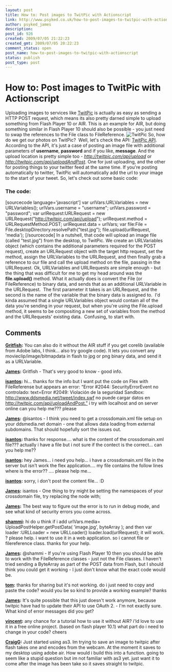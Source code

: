```yaml
---
layout: post
title: How to: Post images to TwitPic with Actionscript
link: http://www.psyked.co.uk/how-to-post-images-to-twitpic-with-actionscript/
author: psyked_james
description: 
post_id: 926
created: 2009/07/05 21:22:23
created_gmt: 2009/07/05 20:22:23
comment_status: open
post_name: how-to-post-images-to-twitpic-with-actionscript
status: publish
post_type: post
---
```


# How to: Post images to TwitPic with Actionscript

Uploading images to services like [TwitPic](http://twitpic.com/) is actually as easy as sending a HTTP POST request, which means its also pretty darned simple to upload something from Flash Player 10 or AIR. This is an example for AIR, but doing something similar in Flash Player 10 should also be possible - you just need to swap the references to the File class to FileReference. ![TwitPic](http://uploads.psyked.co.uk/2009/07/twitpic.jpg) So, how do we get our photos on TwitPic?  Well, let's check the API: [TwitPic API](http://twitpic.com/api.do). According to the API, it's just a case of posting an image file with additional parameters of **username**, **password** and if you like, **message**. And the upload location is pretty simple too - _http://twitpic.com/api/upload_ or _http://twitpic.com/api/uploadAndPost_. One for just uploading, and the other for posting things to your twitter feed at the same time. If you're posting automatically to twitter, TwitPic will automatically add the url to your image to the start of your tweet. So, let's check out some basic code: 

### The code:

[sourcecode language='javascript'] var urlVars:URLVariables = new URLVariables(); urlVars.username = "username"; urlVars.password = "password"; var urlRequest:URLRequest = new URLRequest("http://twitpic.com/api/upload"); urlRequest.method = URLRequestMethod.POST; urlRequest.data = urlVars; var file:File = File.desktopDirectory.resolvePath("test.jpg"); file.upload(urlRequest, 'media'); [/sourcecode] In a nutshell, that code will upload an image file (called "test.jpg") from the desktop, to TwitPic. We create an URLVariables object (which contains the additional parameters required for the POST request), create an URLRequest object with the target http request, set the method, assign the URLVariables to the URLRequest, and then finally grab a reference to our file and call the upload method on the file, passing in the URLRequest. Ok, URLVariables and URLRequests are simple enough - but the thing that was difficult for me to get my head around was the **file.upload()** method. What it actually does is convert the File (or FileReference) to binary data, and sends that as an additional URLVariable in the URLRequest.  The first parameter it takes is an URLRequest, and the second is the name of the variable that the binary data is assigned to.  I'd kinda assumed that a single URLVariables object would contain all of the data you're sending in your request, but when you're using the File.upload method, it seems to be compositing a new set of variables from the method and the URLRequests' existing data.  Confusing, to start with.

## Comments

**[Gritfish](#657 "2009-07-06 00:15:20"):** You can also do it without the AIR stuff if you get corelib (available from Adobe labs, I think... also try google code). It lets you convert any movieclip/image/bitmapdata in flash to jpg or png binary data, and send it as a URLVariable.

**[James](#658 "2009-07-07 08:38:28"):** Gritfish - That's very good to know - good info.

**[isantos](#659 "2009-08-13 18:40:07"):** hi… thanks for the info but I want put the code on Flex with FileReferense but appears an error: “Error #2044: SecurityErrorEvent no controlado: text=Error #2049: Violación de la seguridad Sandbox: http://www.ddsmedia.net/tweet/index.swf no puede cargar datos en http://twitpic.com/api/uploadAndPost.” i try with localhost and on server online can you help me??? please

**[James](#660 "2009-08-15 21:52:12"):** @isantos - I think you need to get a crossdomain.xml file setup on your ddsmedia.net domain - one that allows data loading from external subdomains. That should hopefully sort the issues out.

**[isantos](#661 "2009-08-18 19:51:51"):** thanks for response.... what is the content of the crossdomain.xml file??? actually i have a file but i not sure if the contect is the correct... can you help me??

**[isantos](#662 "2009-08-27 22:50:45"):** hey James... i need you help... i have a crossdomain.xml file in the server but isn't work the flex application.... my file contains the follow lines where is the error?? .... please help me...

**[isantos](#663 "2009-08-27 22:53:04"):** sorry, i don't post the content file... :D <?xml version="1.0" encoding="utf-8"?> <cross-domain-policy> <site-control permitted-cross-domain-policies="all"/> <allow-access-from domain="*"/> <allow-access-from domain="*" secure="false"/> <allow-access-from domain="*" to-ports="*"/> <allow-http-request-headers-from domain="*" headers="*" secure="false"/> </cross-domain-policy>

**[James](#664 "2009-09-02 08:20:33"):** isantos - One thing to try might be setting the namespaces of your crossdomain file, try replacing the <cross-domain-policy> node with; <cross-domain-policy xmlns:xsi="http://www.w3.org/2001/XMLSchema-instance" xsi:noNamespaceSchemaLocation="http://www.adobe.com/xml/schemas/PolicyFile.xsd">

**[James](#665 "2009-09-02 08:23:33"):** The best way to figure out the error is to run in debug mode, and see what kind of security errors you come across.

**[shammi](#666 "2010-07-04 17:05:57"):** hi do u think if i add urlVars.media= UploadPostHelper.getPostData( 'image.jpg', byteArray ); and then var loader :URLLoader = new URLLoader() loader.load(urlRequest); it will work. ? please help. i want to use it in a web application. so i cannot file or filereference class. thanks for your help.

**[James](#667 "2010-07-07 23:35:32"):** @shammi - If you're using Flash Player 10 then you should be able to work with the FileReference classes - just not the File classes. I haven't tried sending a ByteArray as part of the POST data from Flash, but I should think you could get it working - I just don't know what the exact code would be.

**[tom](#668 "2011-02-09 15:00:48"):** thanks for sharing but it's not working. do i just need to copy and paste the code? would you be so kind to provide a working example? thanks

**[James](#669 "2011-02-10 10:30:04"):** It's quite possible that this just doesn't work anymore, because twitpic have had to update their API to use OAuth 2. - I'm not exactly sure. What kind of error messages did you get?

**[vincent](#670 "2011-02-11 11:01:09"):** any chance for a tutorial how to use it without AIR? i'ld love to use it in a free online project. (based on flash player 10.1) what part do i need to change in your code? cheers

**[CraigG](#672 "2012-04-10 09:58:57"):** Just started using as3. Im trying to save an image to twitpic after flash takes one and encodes from the webcam. At the moment it saves to my desktop using adobe air. How would i build this into a function. going to seem like a stupid question but im not familiar with as3 yet. just want it to come after the image has been take so it saves straight to twitpic.

